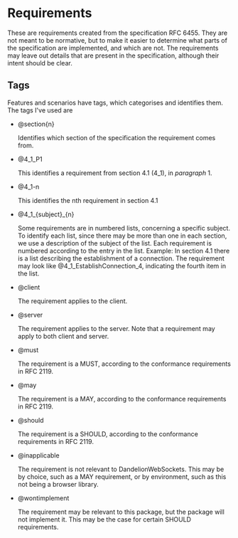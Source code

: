Requirements
============
These are requirements created from the specification RFC 6455. They are not
meant to be normative, but to make it easier to determine what parts of the
specification are implemented, and which are not. The requirements may leave out
details that are present in the specification, although their intent should be
clear.

Tags
----
Features and scenarios have tags, which categorises and identifies them. The
tags I've used are

- @section{n}

  Identifies which section of the specification the requirement comes from.

- @4_1_P1

  This identifies a requirement from section 4.1 (4_1), in _paragraph_ 1.

- @4_1-n

  This identifies the nth requirement in section 4.1

- @4_1_{subject}_{n}

  Some requirements are in numbered lists, concerning a specific subject. To
  identify each list, since there may be more than one in each section, we use
  a description of the subject of the list. Each requirement is numbered
  according to the entry in the list.
  Example:
  In section 4.1 there is a list describing the establishment of a connection.
  The requirement may look like @4_1_EstablishConnection_4, indicating the
  fourth item in the list.

- @client

  The requirement applies to the client.

- @server

  The requirement applies to the server. Note that a requirement may apply to
  both client and server.

- @must

  The requirement is a MUST, according to the conformance requirements in RFC
  2119.

- @may

  The requirement is a MAY, according to the conformance requirements in RFC
  2119.

- @should

  The requirement is a SHOULD, according to the conformance requirements in RFC
  2119.

- @inapplicable

  The requirement is not relevant to DandelionWebSockets. This may be by choice,
  such as a MAY requirement, or by environment, such as this not being a browser
  library.

- @wontimplement

  The requirement may be relevant to this package, but the package will not
  implement it. This may be the case for certain SHOULD requirements.
